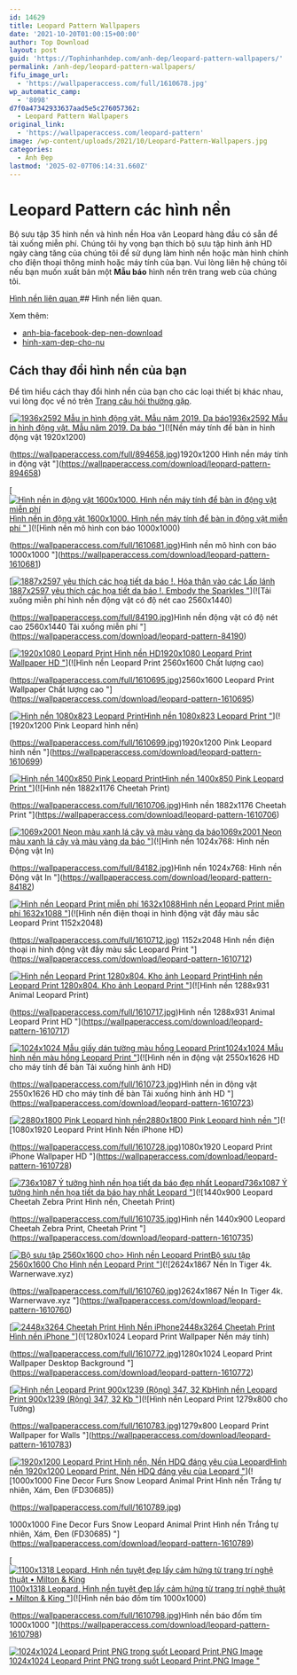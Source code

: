 ```yaml
---
id: 14629
title: Leopard Pattern Wallpapers
date: '2021-10-20T01:00:15+00:00'
author: Top Download
layout: post
guid: 'https://Tophinhanhdep.com/anh-dep/leopard-pattern-wallpapers/'
permalink: /anh-dep/leopard-pattern-wallpapers/
fifu_image_url:
  - 'https://wallpaperaccess.com/full/1610678.jpg'
wp_automatic_camp:
  - '8098'
d7f0a47342933637aad5e5c276057362:
  - Leopard Pattern Wallpapers
original_link:
  - 'https://wallpaperaccess.com/leopard-pattern'
image: /wp-content/uploads/2021/10/Leopard-Pattern-Wallpapers.jpg
categories:
  - Ảnh Đẹp
lastmod: '2025-02-07T06:14:31.660Z'
---
```

# Leopard Pattern các hình nền

Bộ sưu tập 35 hình nền và hình nền Hoa văn Leopard hàng đầu có sẵn để tải xuống miễn phí. Chúng tôi hy vọng bạn thích bộ sưu tập hình ảnh HD ngày càng tăng của chúng tôi để sử dụng làm hình nền hoặc màn hình chính cho điện thoại thông minh hoặc máy tính của bạn. Vui lòng liên hệ chúng tôi nếu bạn muốn xuất bản một **Mẫu báo** hình nền trên trang web của chúng tôi.

[Hình nền liên quan ](#related) ## Hình nền liên quan.

   
 Xem thêm:

   
- [anh-bia-facebook-dep-nen-download](https://tophinhanhdep.com/anh-bia/anh-bia-facebook-dep-nen-download/)
- [hinh-xam-dep-cho-nu](https://tophinhanhdep.com/hinh-xam-dep/hinh-xam-dep-cho-nu/)

## Cách thay đổi hình nền của bạn

Để tìm hiểu cách thay đổi hình nền của bạn cho các loại thiết bị khác nhau, vui lòng đọc về nó trên [Trang câu hỏi thường gặp](https://tophinhanhdep.com/faq/).

  
[[![1936x2592 Mẫu in hình động vật.  Mẫu năm 2019. Da báo](https://wallpaperaccess.com/full/1610678.jpg)1936x2592 Mẫu in hình động vật. Mẫu năm 2019. Da báo "](https://wallpaperaccess.com/download/leopard-pattern-1610678)](![Nền máy tính để bàn in hình động vật 1920x1200)

(https://wallpaperaccess.com/full/894658.jpg)1920x1200 Hình nền máy tính in động vật "](https://wallpaperaccess.com/download/leopard-pattern-894658)

[[![Hình nền in động vật 1600x1000.  Hình nền máy tính để bàn in động vật miễn phí](https://wallpaperaccess.com/full/84179.jpg)Hình nền in động vật 1600x1000. Hình nền máy tính để bàn in động vật miễn phí " ](https://wallpaperaccess.com/download/leopard-pattern-84179)](![Hình nền mô hình con báo 1000x1000)

(https://wallpaperaccess.com/full/1610681.jpg)Hình nền mô hình con báo 1000x1000 "](https://wallpaperaccess.com/download/leopard-pattern-1610681)

[[![1887x2597 yêu thích các họa tiết da báo !.  Hóa thân vào các Lấp lánh](https://wallpaperaccess.com/full/725693.jpg)1887x2597 yêu thích các họa tiết da báo !. Embody the Sparkles "](https://wallpaperaccess.com/download/leopard-pattern-725693)](![Tải xuống miễn phí hình nền động vật có độ nét cao 2560x1440)

(https://wallpaperaccess.com/full/84190.jpg)Hình nền động vật có độ nét cao 2560x1440 Tải xuống miễn phí "](https://wallpaperaccess.com/download/leopard-pattern-84190)

[[![1920x1080 Leopard Print Hình nền HD](https://wallpaperaccess.com/full/84197.jpg)1920x1080 Leopard Print Wallpaper HD "](https://wallpaperaccess.com/download/leopard-pattern-84197)](![Hình nền Leopard Print 2560x1600 Chất lượng cao)

(https://wallpaperaccess.com/full/1610695.jpg)2560x1600 Leopard Print Wallpaper Chất lượng cao "](https://wallpaperaccess.com/download/leopard-pattern-1610695)

[[![Hình nền 1080x823 Leopard Print](https://wallpaperaccess.com/full/1610697.jpg)Hình nền 1080x823 Leopard Print "](https://wallpaperaccess.com/download/leopard-pattern-1610697)](![1920x1200 Pink Leopard hình nền)

(https://wallpaperaccess.com/full/1610699.jpg)1920x1200 Pink Leopard hình nền "](https://wallpaperaccess.com/download/leopard-pattern-1610699)

[[![Hình nền 1400x850 Pink Leopard Print](https://wallpaperaccess.com/full/1610705.gif)Hình nền 1400x850 Pink Leopard Print "](https://wallpaperaccess.com/download/leopard-pattern-1610705)](![Hình nền 1882x1176 Cheetah Print)

(https://wallpaperaccess.com/full/1610706.jpg)Hình nền 1882x1176 Cheetah Print "](https://wallpaperaccess.com/download/leopard-pattern-1610706)

[[![1069x2001 Neon màu xanh lá cây và màu vàng da báo](https://wallpaperaccess.com/full/923680.jpg)1069x2001 Neon màu xanh lá cây và màu vàng da báo "](https://wallpaperaccess.com/download/leopard-pattern-923680)](![Hình nền 1024x768: Hình nền Động vật In)

(https://wallpaperaccess.com/full/84182.jpg)Hình nền 1024x768: Hình nền Động vật In "](https://wallpaperaccess.com/download/leopard-pattern-84182)

[[![Hình nền Leopard Print miễn phí 1632x1088](https://wallpaperaccess.com/full/1610709.jpg)Hình nền Leopard Print miễn phí 1632x1088 "](https://wallpaperaccess.com/download/leopard-pattern-1610709)](![Hình nền điện thoại in hình động vật đầy màu sắc Leopard Print 1152x2048)

(https://wallpaperaccess.com/full/1610712.jpg) 1152x2048 Hình nền điện thoại in hình động vật đầy màu sắc Leopard Print "](https://wallpaperaccess.com/download/leopard-pattern-1610712)

[[![Hình nền Leopard Print 1280x804.  Kho ảnh Leopard Print](https://wallpaperaccess.com/full/1610714.jpg)Hình nền Leopard Print 1280x804. Kho ảnh Leopard Print "](https://wallpaperaccess.com/download/leopard-pattern-1610714)](![Hình nền 1288x931 Animal Leopard Print)

(https://wallpaperaccess.com/full/1610717.jpg)Hình nền 1288x931 Animal Leopard Print HD "](https://wallpaperaccess.com/download/leopard-pattern-1610717)

[[![1024x1024 Mẫu giấy dán tường màu hồng Leopard Print](https://wallpaperaccess.com/full/1610721.jpg)1024x1024 Mẫu hình nền màu hồng Leopard Print "](https://wallpaperaccess.com/download/leopard-pattern-1610721)](![Hình nền in động vật 2550x1626 HD cho máy tính để bàn Tải xuống hình ảnh HD)

(https://wallpaperaccess.com/full/1610723.jpg)Hình nền in động vật 2550x1626 HD cho máy tính để bàn Tải xuống hình ảnh HD "](https://wallpaperaccess.com/download/leopard-pattern-1610723)

[[![2880x1800 Pink Leopard hình nền](https://wallpaperaccess.com/full/1610726.jpg)2880x1800 Pink Leopard hình nền "](https://wallpaperaccess.com/download/leopard-pattern-1610726)](![1080x1920 Leopard Print Hình Nền iPhone HD)

(https://wallpaperaccess.com/full/1610728.jpg)1080x1920 Leopard Print iPhone Wallpaper HD "](https://wallpaperaccess.com/download/leopard-pattern-1610728)

[[![736x1087 Ý tưởng hình nền họa tiết da báo đẹp nhất Leopard](https://wallpaperaccess.com/full/1610734.jpg)736x1087 Ý tưởng hình nền họa tiết da báo hay nhất Leopard "](https://wallpaperaccess.com/download/leopard-pattern-1610734)](![1440x900 Leopard Cheetah Zebra Print Hình nền, Cheetah Print)

(https://wallpaperaccess.com/full/1610735.jpg)Hình nền 1440x900 Leopard Cheetah Zebra Print, Cheetah Print "](https://wallpaperaccess.com/download/leopard-pattern-1610735)

[[![Bộ sưu tập 2560x1600 cho> Hình nền Leopard Print]()Bộ sưu tập 2560x1600 Cho Hình nền Leopard Print "](https://wallpaperaccess.com/download/leopard-pattern-1610742)](![2624x1867 Nền In Tiger 4k.  Warnerwave.xyz)

(https://wallpaperaccess.com/full/1610760.jpg)2624x1867 Nền In Tiger 4k. Warnerwave.xyz "](https://wallpaperaccess.com/download/leopard-pattern-1610760)

[[![2448x3264 Cheetah Print Hình Nền iPhone](https://wallpaperaccess.com/full/1610766.jpg)2448x3264 Cheetah Print Hình nền iPhone "](https://wallpaperaccess.com/download/leopard-pattern-1610766)](![1280x1024 Leopard Print Wallpaper Nền máy tính)

(https://wallpaperaccess.com/full/1610772.jpg)1280x1024 Leopard Print Wallpaper Desktop Background "](https://wallpaperaccess.com/download/leopard-pattern-1610772)

[[![Hình nền Leopard Print 900x1239 (Rộng) 347, 32 Kb](https://wallpaperaccess.com/full/1610778.jpg)Hình nền Leopard Print 900x1239 (Rộng) 347, 32 Kb "](https://wallpaperaccess.com/download/leopard-pattern-1610778)](![Hình nền Leopard Print 1279x800 cho Tường)

(https://wallpaperaccess.com/full/1610783.jpg)1279x800 Leopard Print Wallpaper for Walls "](https://wallpaperaccess.com/download/leopard-pattern-1610783)

[[![1920x1200 Leopard Print Hình nền, Nền HDQ đáng yêu của Leopard](https://wallpaperaccess.com/full/1610784.jpg)Hình nền 1920x1200 Leopard Print, Nền HDQ đáng yêu của Leopard "](https://wallpaperaccess.com/download/leopard-pattern-1610784)](![1000x1000 Fine Decor Furs Snow Leopard Animal Print Hình nền Trắng tự nhiên, Xám, Đen (FD30685))

(https://wallpaperaccess.com/full/1610789.jpg)

1000x1000 Fine Decor Furs Snow Leopard Animal Print Hình nền Trắng tự nhiên, Xám, Đen (FD30685) "](https://wallpaperaccess.com/download/leopard-pattern-1610789)

[[![1100x1318 Leopard, Hình nền tuyệt đẹp lấy cảm hứng từ trang trí nghệ thuật • Milton & King](https://wallpaperaccess.com/full/1149465.jpg)1100x1318 Leopard, Hình nền tuyệt đẹp lấy cảm hứng từ trang trí nghệ thuật • Milton &amp; King "](https://wallpaperaccess.com/download/leopard-pattern-1149465)](![Hình nền báo đốm tím 1000x1000)

(https://wallpaperaccess.com/full/1610798.jpg)Hình nền báo đốm tím 1000x1000 "](https://wallpaperaccess.com/download/leopard-pattern-1610798)

[![1024x1024 Leopard Print PNG trong suốt Leopard Print.PNG Image](https://wallpaperaccess.com/full/84208.jpg)1024x1024 Leopard Print PNG trong suốt Leopard Print.PNG Image "](https://wallpaperaccess.com/download/leopard-pattern-84208)
